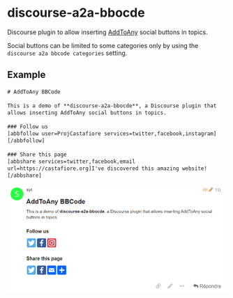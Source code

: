 # discourse-a2a-bbocde

Discourse plugin to allow inserting [AddToAny](https://www.addtoany.com/) social buttons in topics.

Social buttons can be limited to some categories only by using the `discourse a2a bbcode categories` setting.

## Example

```
# AddToAny BBCode

This is a demo of **discourse-a2a-bbocde**, a Discourse plugin that allows inserting AddToAny social buttons in topics.

### Follow us
[abbfollow user=ProjCastafiore services=twitter,facebook,instagram][/abbfollow]

### Share this page
[abbshare services=twitter,facebook,email url=https://castafiore.org]I've discovered this amazing website![/abbshare]
```

![](screenshot.png)
